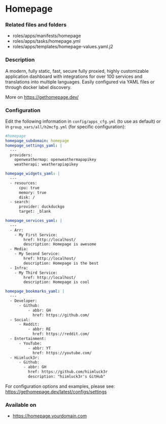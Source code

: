 # Homepage
### Related files and folders
* roles/apps/manifests/homepage
* roles/apps/tasks/homepage.yml
* roles/apps/templates/homepage-values.yaml.j2

### Description
A modern, fully static, fast, secure fully proxied, highly customizable application dashboard with integrations for over 100 services and translations into multiple languages. Easily configured via YAML files or through docker label discovery. 

More on https://gethomepage.dev/

### Configuration
Edit the following information in `config/apps_cfg.yml` (to use as default) or in `group_vars/all/h2mcfg.yml` (for specific configuration):

```yaml
#homepage
homepage_subdomain: homepage
homepage_settings_yaml: |
  ---
  providers:
    openweathermap: openweathermapapikey
    weatherapi: weatherapiapikey

homepage_widgets_yaml: |
  ---
  - resources:
      cpu: true
      memory: true
      disk: /
  - search:
      provider: duckduckgo
      target: _blank

homepage_services_yaml: |
  ---
  - Arr:
    - My First Service:
        href: http://localhost/
        description: Homepage is awesome
  - Media:
    - My Second Service:
        href: http://localhost/
        description: Homepage is the best
  - Infra:
    - My Third Service:
        href: http://localhost/
        description: Homepage is cool

homepage_bookmarks_yaml: |
  ---
  - Developer:
      - Github:
          - abbr: GH
            href: https://github.com/
  - Social:
      - Reddit:
          - abbr: RE
            href: https://reddit.com/
  - Entertainment:
      - YouTube:
          - abbr: YT
            href: https://youtube.com/
  - Hiimluck3r:
      - Github:
        - abbr: GH
          href: https://github.com/hiimluck3r
          description: "hiimluck3r's GitHub"
```

For configuration options and examples, please see: https://gethomepage.dev/latest/configs/settings

### Available on
* https://homepage.yourdomain.com